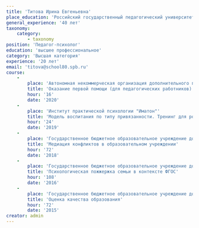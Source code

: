 ```yaml
---
title: 'Титова Ирина Евгеньевна'
place_education: 'Российский государственный педагогический университет им. А.И. Герцена'
general_experience: '40 лет'
taxonomy:
    category:
        - taxonomy
position: 'Педагог-психолог'
education: 'высшее профессиональное'
category: 'Высшая категория'
experience: '20 лет'
email: 'titova@school80.spb.ru'
course: 
    -
        place: 'Автономная некоммерческая организация дополнительного профессионального образования "Учебный центр "Педагогический альянс"'
        title: 'Оказание первой помощи (для педагогических работников)'
        hour: '16'
        date: '2020'
    -
        place: 'Институт практической психологии "Иматон"'
        title: 'Модель воспитания по типу привязанности. Тренинг для родителей. Знакомство с игропрактикой. Трансформационная психологическая игра как инструмент психологического консультирования'
        hour: '24'
        date: '2019'
    -
        place: 'Государственное бюджетное образовательное учреждение дополнительного образования Центр психолог-педагогической медико-социальной помощи Приморского район'
        title: 'Медиация конфликтов в образовательном учреждении'
        hour: '72'
        date: '2018'
    -
        place: 'Государственное бюджетное образовательное учреждение дополнительного профессионального образования (повышения квалификации) специалистов Санкт-Петербургская академия постдипломного педагогического образования'
        title: 'Психологическая пожжержка семьи в контексте ФГОС'
        hour: '108'
        date: '2016'
    -
        place: 'Государственное бюджетное образовательное учреждение дополнительного педагогического профессионального образования Центр повышения квалификации специалистов Петроградского района Санкт-Петербурга "Информационно-методический центр"'
        title: 'Оценка качества образования'
        hour: '72'
        date: '2015'
creator: admin
---
```

